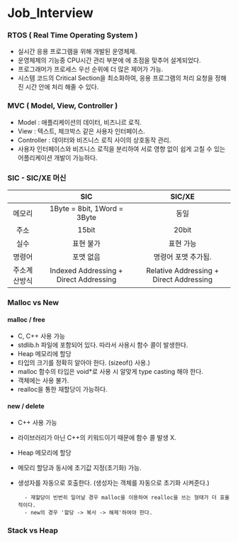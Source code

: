 # Job_Interview

### RTOS ( Real Time Operating System )
  - 실시간 응용 프로그램을 위해 개발된 운영체제.
  - 운영체제의 기능중 CPU시간 관리 부분에 에 초점을 맞추어 설계되었다.
  - 프로그래머가 프로세스 우선 순위에 더 많은 제어가 가능.
  - 시스템 코드의 Critical Section을 최소화하여, 응용 프로그램의 처리 요청을 정해진 시간 안에 처리 해줄 수 있다.
  
### MVC ( Model, View, Controller )
  - Model       : 애플리케이션의 데이터, 비즈니르 로직.
  - View        : 텍스트, 체크박스 같은 사용자 인터페이스.
  - Controller  : 데이터와 비즈니스 로직 사이의 상호동작 관리.
  - 사용자 인터페이스와 비즈니스 로직을 분리하여 서로 영향 없이 쉽게 고칠 수 있는 어플리케이션 개발이 가능하다.
  
### SIC - SIC/XE 머신
| | SIC | SIC/XE |
|:-----:|:-----:|:----:|
|메모리|1Byte = 8bit, 1Word = 3Byte|동일|
|주소|15bit|20bit|
|실수|표현 불가|표현 가능|
|명령어|포맷 없음|명령어 포맷 추가됨.|
|주소계산방식|Indexed Addressing + Direct Addressing|Relative Addressing + Direct Addressing|

### Malloc vs New
#### malloc / free
  - C, C++ 사용 가능
  - stdlib.h 파일에 포함되어 있다. 따라서 사용시 함수 콜이 발생한다.
  - Heap 메모리에 할당
  - 타입의 크기를 정확히 알아야 한다. (sizeof() 사용.)
  - malloc 함수의 타입은 void*로 사용 시 알맞게 type casting 해야 한다.
  - 객체에는 사용 불가.
  - realloc을 통한 재할당이 가능하다.
#### new / delete
  - C++ 사용 가능
  - 라이브러리가 아닌 C++의 키워드이기 때문에 함수 콜 발생 X.
  - Heap 메모리에 할당
  - 메모리 할당과 동시에 초기값 지정(초기화) 가능.
  - 생성자를 자동으로 호출한다. (생성자는 객체를 자동으로 초기화 시켜준다.)
  
          - 재할당이 빈번히 일어날 경우 malloc을 이용하여 realloc을 쓰는 형태가 더 효율적이다. 
          - new의 경우 '할당 -> 복사 -> 해제'하여야 한다.
### Stack vs Heap
